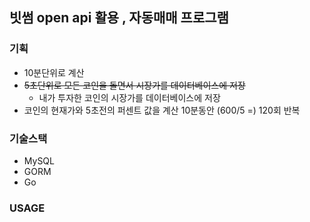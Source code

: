 ## 빗썸 open api 활용 , 자동매매 프로그램 

### 기획
- 10분단위로 계산 
- ~~5초단위로 모든 코인을 돌면서 시장가를 데이터베이스에 저장~~
  - 내가 투자한 코인의 시장가를 데이터베이스에 저장
- 코인의 현재가와 5초전의 퍼센트 값을 계산 10분동안 (600/5 =) 120회 반복

### 기술스택
- MySQL
- GORM
- Go

### USAGE
